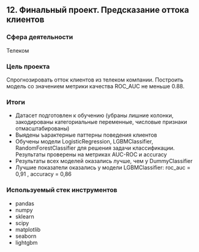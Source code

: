 ## 12. Финальный проект. Предсказание оттока клиентов

### Сфера деятельности

Телеком

### Цель проекта  

Спрогнозировать отток клиентов из телеком компании. Построить модель со значением метрики качества ROC_AUC не меньше 0.88.

### Итоги

- Датасет подготовлен к обучению (убраны лишние колонки, закодированы категориальные переменные, числовые признаки отмасштабированы)
- Выядены ъарактерные паттерны поведения клиентов
- Обучены модели LogisticRegression, LGBMClassifier, RandomForestClassifier для решения задачи классификации. Результаты проверены на метриках AUC-ROC и accuracy
- Результаты всех моделей оказались лучше, чем у DummyClassifier
- Лучшие показатели оказались у модели LGBMClassifier: roc_auc = 0,91 , accuracy = 0,86

### Используемый стек инструментов

- pandas
- numpy
- sklearn
- scipy
- matplotlib
- seaborn 
- lightgbm
